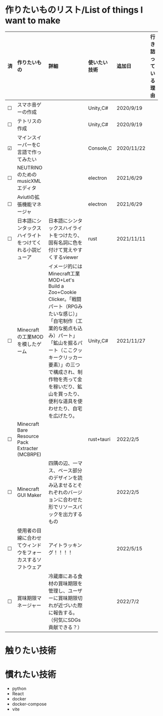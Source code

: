 # 作りたいものリスト/List of things I want to make

|済|作りたいもの|詳細|使いたい技術|追加日|行き詰っている理由|
|:--|:--|:--|:--|:--|:--|
|&#9744;|スマホ音ゲーの作成||Unity,C#|2020/9/19||
|&#9744;|テトリスの作成||Unity,C#|2020/9/19||
|&#x2611;|マインスイーパーをC言語で作ってみたい||Console,C|2020/11/22||
|&#9744;|NEUTRINOのためのmusicXMLエディタ||electron|2021/6/29|||
|&#9744;|Aviutlの拡張機能マネージャ||electron|2021/6/29||
|&#9744;|日本語にシンタックスハイライトをつけてくれる小説ビューア|日本語にシンタックスハイライトをつけたり、固有名詞に色を付けて覚えやすくするviewer|rust|2021/11/11||
|&#9744;|Minecraftの工業MODを模したゲーム|イメージ的にはMinecraft工業MOD+Let's Build a Zoo+Cookie Clicker。「戦闘パート（RPGみたいな感じ）」「自宅制作（工業的な拠点も込み）パート」「鉱山を掘るパート（ここクッキークリッカー要素）」の三つで構成され、制作物を売って金を稼いだり、鉱山を買ったり、便利な道具を使わせたり、自宅を広げたり。|Unity,C#|2021/11/27||
|&#9744;|Minecraft Bare Resource Pack Extracter (MCBRPE)||rust+tauri|2022/2/5||
|&#9744;|Minecraft GUI Maker|四隅の辺、一マス、ベース部分のデザインを読み込ませるとそれぞれのバージョンに合わせた形でリソースパックを出力するもの||2022/2/5||
|&#9744;|使用者の目線に合わせてウィンドウをフォーカスするソフトウェア|アイトラッキング！！！！||2022/5/15||
|&#9744;|賞味期限マネージャー|冷蔵庫にある食材の賞味期限を管理し、ユーザーに賞味期限切れが近づいた際に報告する。（何気にSDGs貢献できる？）||2022/7/2||

# 触りたい技術

# 慣れたい技術
- python
- React
- docker
- docker-compose
- vite
